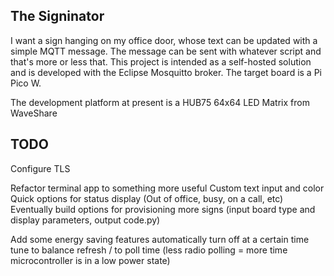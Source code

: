 ## The Signinator

I want a sign hanging on my office door, whose text can be updated with a simple MQTT message. The message can be sent with whatever script and that's more or less that. This project is intended as a self-hosted solution and is developed with the Eclipse Mosquitto broker. The target board is a Pi Pico W.

The development platform at present is a HUB75 64x64 LED Matrix from WaveShare

## TODO
Configure TLS

Refactor terminal app to something more useful
  Custom text input and color
  Quick options for status display (Out of office, busy, on a call, etc)
  Eventually build options for provisioning more signs (input board type and display parameters, output code.py)

Add some energy saving features
  automatically turn off at a certain time
  tune to balance refresh / to poll time (less radio polling = more time microcontroller is in a low power state)
